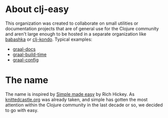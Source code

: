 # About clj-easy

This organization was created to collaborate on small utilities or documentation
projects that are of general use for the Clojure community and aren't large
enough to be hosted in a separate organization like
[babashka](https://github.com/babashka/babashka) or
[clj-kondo](https://github.com/clj-kondo/clj-kondo). Typical examples:

- [graal-docs](https://github.com/clj-easy/graal-docs)
- [graal-build-time](https://github.com/clj-easy/graal-build-time)
- [graal-config](https://github.com/clj-easy/graal-config)

# The name

The name is inspired by [Simple made easy](https://youtu.be/SxdOUGdseq4) by Rich
Hickey. As [knittedcastle.org](https://knittedcastle.org) was already taken, and
simple has gotten the most attention within the Clojure community in the last
decade or so, we decided to go with easy.
